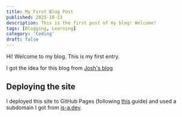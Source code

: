 ```yaml
---
title: My First Blog Post
published: 2025-10-13
description: This is the first post of my blog! Welcome!
tags: [Blogging, Learning]
category: 'Coding'
draft: false
---
```


Hi! Welcome to my blog. This is my first entry.

I got the idea for this blog from [Josh's blog](https://blog.slitrostudio.me/)

## Deploying the site

I deployed this site to GitHub Pages (following [this](https://docs.astro.build/en/guides/deploy/github/) guide) and used a subdomain I got from [is-a.dev](https://is-a.dev/).

